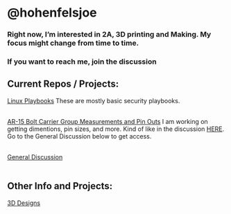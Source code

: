 # @hohenfelsjoe
### Right now, I’m interested in 2A, 3D printing and Making. My focus might change from time to time. 


### If you want to reach me, join the discussion


## Current Repos / Projects:

[Linux Playbooks](https://github.com/hohenfelsjoe/Playbooks)
These are mostly basic security playbooks.
<br></br>

[AR-15 Bolt Carrier Group Measurements and Pin Outs](https://github.com/hohenfelsjoe/BCG_Measurements "Join the Discussion below if you want access") I am working on getting dimentions, pin sizes, and more. Kind of like in the discussion [HERE](https://www.m4carbine.net/showthread.php?233058-School-of-the-American-Rifle). Go to the General Discussion below to get access.
<br></br>

[General Discussion](https://github.com/hohenfelsjoe/Comms/discussions/1)
<br></br>

## Other Info and Projects:

[3D Designs](https://www.thingiverse.com/hohenfelsjoe/designs) 


<!---
hohenfelsjoe/hohenfelsjoe is a ✨ special ✨ repository because its `README.md` (this file) appears on your GitHub profile.
You can click the Preview link to take a look at your changes.
--->
